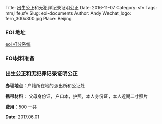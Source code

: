 Title: 出生公正和无犯罪记录证明公正
Date: 2016-11-07
Category: sfv
Tags: mm,life,sfv
Slug: eoi-documents
Author: Andy
Wechat_logo: fern_300x300.jpg
Place: Beijing

### EOI 地址
[eoi 打分系统](https://www.immigration.govt.nz/new-zealand-visas/apply-for-a-visa/criteria/skilled-migrant-category-resident-visa?nationality=nationality-CHN&country=residence-CHN&applying=co)

### EOI材料准备


### 出生公正和无犯罪记录证明公正

**办理地点**：户籍所在地的派出所和公证处

**携带材料**： 父母身份证，户口本，护照，本人身份证，本人近期二寸照片

**费用**：500 一共

**Date**: 2017.06.01
